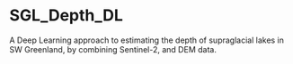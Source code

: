 # SGL_Depth_DL
A Deep Learning approach to estimating the depth of supraglacial lakes in SW Greenland, by combining Sentinel-2, and DEM data.
